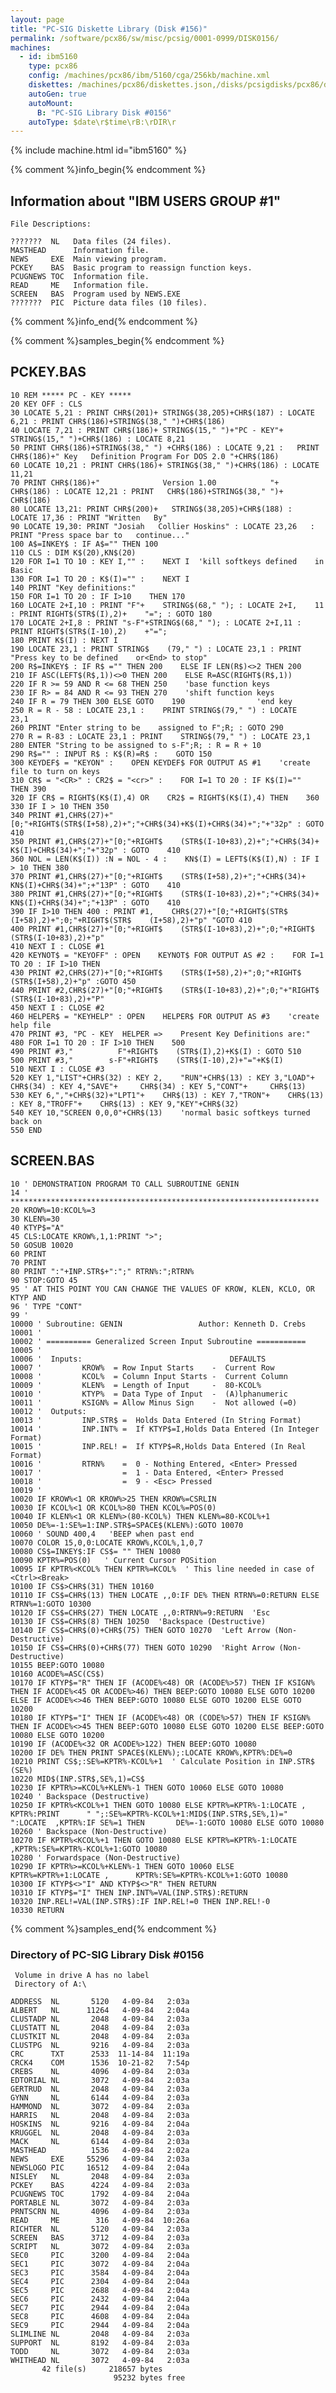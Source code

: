 ```yaml
---
layout: page
title: "PC-SIG Diskette Library (Disk #156)"
permalink: /software/pcx86/sw/misc/pcsig/0001-0999/DISK0156/
machines:
  - id: ibm5160
    type: pcx86
    config: /machines/pcx86/ibm/5160/cga/256kb/machine.xml
    diskettes: /machines/pcx86/diskettes.json,/disks/pcsigdisks/pcx86/diskettes.json
    autoGen: true
    autoMount:
      B: "PC-SIG Library Disk #0156"
    autoType: $date\r$time\rB:\rDIR\r
---
```


{% include machine.html id="ibm5160" %}

{% comment %}info_begin{% endcomment %}

## Information about "IBM USERS GROUP #1"

    File Descriptions:
    
    ???????  NL   Data files (24 files).
    MASTHEAD      Information file.
    NEWS     EXE  Main viewing program.
    PCKEY    BAS  Basic program to reassign function keys.
    PCUGNEWS TOC  Information file.
    READ     ME   Information file.
    SCREEN   BAS  Program used by NEWS.EXE
    ???????  PIC  Picture data files (10 files).
{% comment %}info_end{% endcomment %}

{% comment %}samples_begin{% endcomment %}

## PCKEY.BAS

```bas
10 REM ***** PC - KEY *****
20 KEY OFF : CLS
30 LOCATE 5,21 : PRINT CHR$(201)+ STRING$(38,205)+CHR$(187) : LOCATE 6,21 : PRINT CHR$(186)+STRING$(38," ")+CHR$(186)
40 LOCATE 7,21 : PRINT CHR$(186)+ STRING$(15," ")+"PC - KEY"+ STRING$(15," ")+CHR$(186) : LOCATE 8,21
50 PRINT CHR$(186)+STRING$(38," ") +CHR$(186) : LOCATE 9,21 :   PRINT CHR$(186)+" Key   Definition Program For DOS 2.0 "+CHR$(186)
60 LOCATE 10,21 : PRINT CHR$(186)+ STRING$(38," ")+CHR$(186) : LOCATE 11,21
70 PRINT CHR$(186)+"              Version 1.00            "+   CHR$(186) : LOCATE 12,21 : PRINT   CHR$(186)+STRING$(38," ")+   CHR$(186)
80 LOCATE 13,21: PRINT CHR$(200)+   STRING$(38,205)+CHR$(188) :   LOCATE 17,36 : PRINT "Written   By"
90 LOCATE 19,30: PRINT "Josiah   Collier Hoskins" : LOCATE 23,26   : PRINT "Press space bar to   continue..."
100 A$=INKEY$ : IF A$="" THEN 100
110 CLS : DIM K$(20),KN$(20)
120 FOR I=1 TO 10 : KEY I,"" :    NEXT I  'kill softkeys defined    in Basic
130 FOR I=1 TO 20 : K$(I)="" :    NEXT I
140 PRINT "Key definitions:"
150 FOR I=1 TO 20 : IF I>10    THEN 170
160 LOCATE 2+I,10 : PRINT "F"+    STRING$(68," "); : LOCATE 2+I,    11 : PRINT RIGHT$(STR$(I),2)+    "="; : GOTO 180
170 LOCATE 2+I,8 : PRINT "s-F"+STRING$(68," "); : LOCATE 2+I,11 : PRINT RIGHT$(STR$(I-10),2)    +"=";
180 PRINT K$(I) : NEXT I
190 LOCATE 23,1 : PRINT STRING$    (79," ") : LOCATE 23,1 : PRINT    "Press key to be defined    or<End> to stop"
200 R$=INKEY$ : IF R$ ="" THEN 200    ELSE IF LEN(R$)<>2 THEN 200
210 IF ASC(LEFT$(R$,1))<>0 THEN 200    ELSE R=ASC(RIGHT$(R$,1))
220 IF R >= 59 AND R <= 68 THEN 250    'base function keys
230 IF R> = 84 AND R <= 93 THEN 270    'shift function keys
240 IF R = 79 THEN 300 ELSE GOTO    190                'end key
250 R = R - 58 : LOCATE 23,1 :    PRINT STRING$(79," ") : LOCATE    23,1
260 PRINT "Enter string to be    assigned to F";R; : GOTO 290
270 R = R-83 : LOCATE 23,1 : PRINT    STRING$(79," ") : LOCATE 23,1
280 ENTER "String to be assigned to s-F";R; : R = R + 10
290 R$="" : INPUT R$ : K$(R)=R$ :    GOTO 150
300 KEYDEF$ = "KEYON" :    OPEN KEYDEF$ FOR OUTPUT AS #1    'create file to turn on keys
310 CR$ = "<CR>" : CR2$ = "<cr>" :    FOR I=1 TO 20 : IF K$(I)=""    THEN 390
320 IF CR$ = RIGHT$(K$(I),4) OR    CR2$ = RIGHT$(K$(I),4) THEN    360
330 IF I > 10 THEN 350
340 PRINT #1,CHR$(27)+"[0;"+RIGHT$(STR$(I+58),2)+";"+CHR$(34)+K$(I)+CHR$(34)+";"+"32p" : GOTO    410
350 PRINT #1,CHR$(27)+"[0;"+RIGHT$    (STR$(I-10+83),2)+";"+CHR$(34)+    K$(I)+CHR$(34)+";"+"32p" : GOTO    410
360 NOL = LEN(K$(I)) :N = NOL - 4 :    KN$(I) = LEFT$(K$(I),N) : IF I    > 10 THEN 380
370 PRINT #1,CHR$(27)+"[0;"+RIGHT$    (STR$(I+58),2)+";"+CHR$(34)+    KN$(I)+CHR$(34)+";+"13P" : GOTO    410
380 PRINT #1,CHR$(27)+"[0;"+RIGHT$    (STR$(I-10+83),2)+";"+CHR$(34)+    KN$(I)+CHR$(34)+";"+13P" : GOTO    410
390 IF I>10 THEN 400 : PRINT #1,    CHR$(27)+"[0;"+RIGHT$(STR$    (I+58),2)+";0;"+RIGHT$(STR$    (I+58),2)+"p" "GOTO 410
400 PRINT #1,CHR$(27)+"[0;"+RIGHT$    (STR$(I-10+83),2)+";0;"+RIGHT$    (STR$(I-10+83),2)+"p"
410 NEXT I : CLOSE #1
420 KEYNOT$ = "KEYOFF" : OPEN    KEYNOT$ FOR OUTPUT AS #2 :    FOR I=1 TO 20 : IF I>10 THEN
430 PRINT #2,CHR$(27)+"[0;"+RIGHT$    (STR$(I+58),2)+";0;"+RIGHT$    (STR$(I+58),2)+"p" :GOTO 450
440 PRINT #2,CHR$(27)+"[0;"+RIGHT$    (STR$(I-10+83),2)+";0;"+"RIGHT$    (STR$(I-10+83),2)+"P"
450 NEXT I : CLOSE #2
460 HELPER$ = "KEYHELP" : OPEN    HELPER$ FOR OUTPUT AS #3    'create help file
470 PRINT #3, "PC - KEY  HELPER =>    Present Key Definitions are:"
480 FOR I=1 TO 20 : IF I>10 THEN    500
490 PRINT #3,"          F"+RIGHT$    (STR$(I),2)+K$(I) : GOTO 510
500 PRINT #3,"        s-F"+RIGHT$    (STR$(I-10),2)+"="+K$(I)
510 NEXT I : CLOSE #3
520 KEY 1,"LIST"+CHR$(32) : KEY 2,    "RUN"+CHR$(13) : KEY 3,"LOAD"+     CHR$(34) : KEY 4,"SAVE"+     CHR$(34) : KEY 5,"CONT"+     CHR$(13)
530 KEY 6,","+CHR$(32)+"LPT1"+    CHR$(13) : KEY 7,"TRON"+    CHR$(13) : KEY 8,"TROFF"+    CHR$(13) : KEY 9,"KEY"+CHR$(32)
540 KEY 10,"SCREEN 0,0,0"+CHR$(13)    'normal basic softkeys turned    back on
550 END
```

## SCREEN.BAS

```bas
10 ' DEMONSTRATION PROGRAM TO CALL SUBROUTINE GENIN
14 ' *********************************************************************
20 KROW%=10:KCOL%=3
30 KLEN%=30
40 KTYP$="A"
45 CLS:LOCATE KROW%,1,1:PRINT ">";
50 GOSUB 10020
60 PRINT
70 PRINT
80 PRINT ":"+INP.STR$+":";" RTRN%:";RTRN%
90 STOP:GOTO 45
95 ' AT THIS POINT YOU CAN CHANGE THE VALUES OF KROW, KLEN, KCLO, OR KTYP AND
96 ' TYPE "CONT"
99 '
10000 ' Subroutine: GENIN                 Author: Kenneth D. Crebs
10001 '
10002 ' ========== Generalized Screen Input Subroutine ===========
10005 '
10006 '  Inputs:                                 DEFAULTS
10007 '         KROW%  = Row Input Starts    -  Current Row
10008 '         KCOL%  = Column Input Starts -  Current Column
10009 '         KLEN%  = Length of Input     -  80-KCOL%
10010 '         KTYP%  = Data Type of Input  -  (A)lphanumeric
10011 '         KSIGN% = Allow Minus Sign    -  Not allowed (=0)
10012 '  Outputs:
10013 '         INP.STR$ =  Holds Data Entered (In String Format)
10014 '         INP.INT% =  If KTYP$=I,Holds Data Entered (In Integer Format)
10015 '         INP.REL! =  If KTYP$=R,Holds Data Entered (In Real Format)
10016 '         RTRN%    =  0 - Nothing Entered, <Enter> Pressed
10017 '                  =  1 - Data Entered, <Enter> Pressed
10018 '                  =  9 - <Esc> Pressed
10019 '
10020 IF KROW%<1 OR KROW%>25 THEN KROW%=CSRLIN
10030 IF KCOL%<1 OR KCOL%>80 THEN KCOL%=POS(0)
10040 IF KLEN%<1 OR KLEN%>(80-KCOL%) THEN KLEN%=80-KCOL%+1
10050 DE%=-1:SE%=1:INP.STR$=SPACE$(KLEN%):GOTO 10070
10060 ' SOUND 400,4   'BEEP when past end
10070 COLOR 15,0,0:LOCATE KROW%,KCOL%,1,0,7
10080 CS$=INKEY$:IF CS$= "" THEN 10080
10090 KPTR%=POS(0)   ' Current Cursor POSition
10095 IF KPTR%<KCOL% THEN KPTR%=KCOL%  ' This line needed in case of      <Ctrl><Break>
10100 IF CS$>CHR$(31) THEN 10160
10110 IF CS$=CHR$(13) THEN LOCATE ,,0:IF DE% THEN RTRN%=0:RETURN ELSE       RTRN%=1:GOTO 10300
10120 IF CS$=CHR$(27) THEN LOCATE ,,0:RTRN%=9:RETURN  'Esc
10130 IF CS$=CHR$(8) THEN 10250  'Backspace (Destructive)
10140 IF CS$=CHR$(0)+CHR$(75) THEN GOTO 10270  'Left Arrow (Non-Destructive)
10150 IF CS$=CHR$(0)+CHR$(77) THEN GOTO 10290  'Right Arrow (Non-Destructive)
10155 BEEP:GOTO 10080
10160 ACODE%=ASC(CS$)
10170 IF KTYP$="R" THEN IF (ACODE%<48) OR (ACODE%>57) THEN IF KSIGN% THEN IF ACODE%<45 OR ACODE%>46) THEN BEEP:GOTO 10080 ELSE GOTO 10200 ELSE IF ACODE%<>46 THEN BEEP:GOTO 10080 ELSE GOTO 10200 ELSE GOTO 10200
10180 IF KTYP$="I" THEN IF (ACODE%<48) OR (CODE%>57) THEN IF KSIGN% THEN IF ACODE%<>45 THEN BEEP:GOTO 10080 ELSE GOTO 10200 ELSE BEEP:GOTO 10080 ELSE GOTO 10200
10190 IF (ACODE%<32 OR ACODE%>122) THEN BEEP:GOTO 10080
10200 IF DE% THEN PRINT SPACE$(KLEN%);:LOCATE KROW%,KPTR%:DE%=0
10210 PRINT CS$;:SE%=KPTR%-KCOL%+1  ' Calculate Position in INP.STR$ (SE%)
10220 MID$(INP.STR$,SE%,1)=CS$
10230 IF KPTR%>=KCOL%+KLEN%-1 THEN GOTO 10060 ELSE GOTO 10080
10240 ' Backspace (Destructive)
10250 IF KPTR%<KCOL%+1 THEN GOTO 10080 ELSE KPTR%=KPTR%-1:LOCATE , KPTR%:PRINT      " ";:SE%=KPTR%-KCOL%+1:MID$(INP.STR$,SE%,1)=" ":LOCATE  ,KPTR%:IF SE%=1 THEN       DE%=-1:GOTO 10080 ELSE GOTO 10080
10260 ' Backspace (Non-Destructive)
10270 IF KPTR%<KCOL%+1 THEN GOTO 10080 ELSE KPTR%=KPTR%-1:LOCATE      ,KPTR%:SE%=KPTR%-KCOL%+1:GOTO 10080
10280 ' Forwardspace (Non-Destructive)
10290 IF KPTR%>=KCOL%+KLEN%-1 THEN GOTO 10060 ELSE KPTR%=KPTR%+1:LOCATE ,      KPTR%:SE%=KPTR%-KCOL%+1:GOTO 10080
10300 IF KTYP$<>"I" AND KTYP$<>"R" THEN RETURN
10310 IF KTYP$="I" THEN INP.INT%=VAL(INP.STR$):RETURN
10320 INP.REL!=VAL(INP.STR$):IF INP.REL!=0 THEN INP.REL!-0
10330 RETURN
```

{% comment %}samples_end{% endcomment %}

### Directory of PC-SIG Library Disk #0156

     Volume in drive A has no label
     Directory of A:\

    ADDRESS  NL       5120   4-09-84   2:03a
    ALBERT   NL      11264   4-09-84   2:04a
    CLUSTADP NL       2048   4-09-84   2:03a
    CLUSTATT NL       2048   4-09-84   2:03a
    CLUSTKIT NL       2048   4-09-84   2:03a
    CLUSTPG  NL       9216   4-09-84   2:03a
    CRC      TXT      2533  11-14-84  11:19a
    CRCK4    COM      1536  10-21-82   7:54p
    CREBS    NL       4096   4-09-84   2:03a
    EDTORIAL NL       3072   4-09-84   2:03a
    GERTRUD  NL       2048   4-09-84   2:03a
    GYNN     NL       6144   4-09-84   2:03a
    HAMMOND  NL       3072   4-09-84   2:03a
    HARRIS   NL       2048   4-09-84   2:03a
    HOSKINS  NL       9216   4-09-84   2:04a
    KRUGGEL  NL       2048   4-09-84   2:03a
    MACK     NL       6144   4-09-84   2:03a
    MASTHEAD          1536   4-09-84   2:02a
    NEWS     EXE     55296   4-09-84   2:03a
    NEWSLOGO PIC     16512   4-09-84   2:04a
    NISLEY   NL       2048   4-09-84   2:03a
    PCKEY    BAS      4224   4-09-84   2:03a
    PCUGNEWS TOC      1792   4-09-84   2:04a
    PORTABLE NL       3072   4-09-84   2:03a
    PRNTSCRN NL       4096   4-09-84   2:03a
    READ     ME        316   4-09-84  10:26a
    RICHTER  NL       5120   4-09-84   2:03a
    SCREEN   BAS      3712   4-09-84   2:03a
    SCRIPT   NL       3072   4-09-84   2:03a
    SEC0     PIC      3200   4-09-84   2:04a
    SEC1     PIC      3072   4-09-84   2:04a
    SEC3     PIC      3584   4-09-84   2:04a
    SEC4     PIC      2304   4-09-84   2:04a
    SEC5     PIC      2688   4-09-84   2:04a
    SEC6     PIC      2432   4-09-84   2:04a
    SEC7     PIC      2944   4-09-84   2:04a
    SEC8     PIC      4608   4-09-84   2:04a
    SEC9     PIC      2944   4-09-84   2:04a
    SLIMLINE NL       2048   4-09-84   2:03a
    SUPPORT  NL       8192   4-09-84   2:03a
    TODD     NL       3072   4-09-84   2:03a
    WHITHEAD NL       3072   4-09-84   2:03a
           42 file(s)     218657 bytes
                           95232 bytes free
